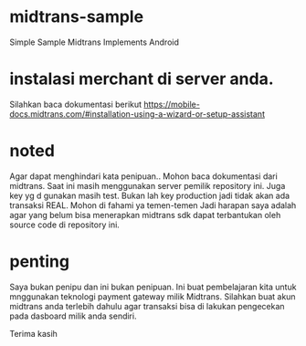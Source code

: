 # midtrans-sample
Simple Sample Midtrans Implements Android

# instalasi merchant di server anda.
Silahkan baca dokumentasi berikut
https://mobile-docs.midtrans.com/#installation-using-a-wizard-or-setup-assistant

# noted
Agar dapat menghindari kata penipuan.. Mohon baca dokumentasi dari midtrans.
Saat ini masih menggunakan server pemilik repository ini.
Juga key yg d gunakan masih test. Bukan lah key production jadi tidak akan ada transaksi REAL.
Mohon di fahami ya temen-temen
Jadi harapan saya adalah agar yang belum bisa menerapkan midtrans sdk dapat terbantukan oleh source code di repository ini.

# penting
Saya bukan penipu dan ini bukan penipuan. Ini buat pembelajaran kita untuk mnggunakan teknologi payment gateway milik Midtrans.
Silahkan buat akun midtrans anda terlebih dahulu agar transaksi bisa di lakukan pengecekan pada dasboard milik anda sendiri.

Terima kasih

